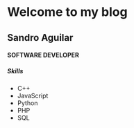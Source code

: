 # Welcome to my blog
## Sandro Aguilar
#### SOFTWARE DEVELOPER
##### Skills
* C++
* JavaScript
* Python
* PHP
* SQL

